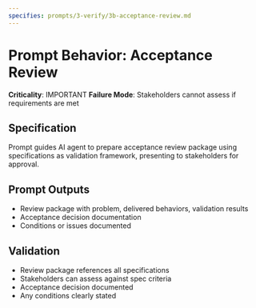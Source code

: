 ```yaml
---
specifies: prompts/3-verify/3b-acceptance-review.md
---
```


# Prompt Behavior: Acceptance Review

**Criticality**: IMPORTANT
**Failure Mode**: Stakeholders cannot assess if requirements are met

## Specification

Prompt guides AI agent to prepare acceptance review package using specifications as validation framework, presenting to stakeholders for approval.

## Prompt Outputs

- Review package with problem, delivered behaviors, validation results
- Acceptance decision documentation
- Conditions or issues documented

## Validation

- Review package references all specifications
- Stakeholders can assess against spec criteria
- Acceptance decision documented
- Any conditions clearly stated
